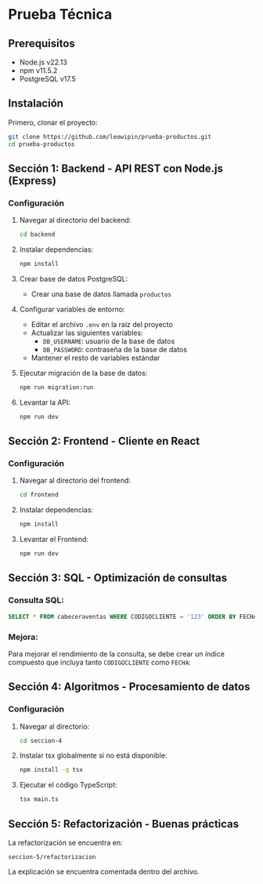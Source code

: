 # Prueba Técnica

## Prerequisitos

- Node.js v22.13
- npm v11.5.2
- PostgreSQL v17.5

## Instalación

Primero, clonar el proyecto:

```bash
git clone https://github.com/leowipin/prueba-productos.git
cd prueba-productos
```

## Sección 1: Backend - API REST con Node.js (Express)

### Configuración

1. Navegar al directorio del backend:
   ```bash
   cd backend
   ```

2. Instalar dependencias:
   ```bash
   npm install
   ```

3. Crear base de datos PostgreSQL:
   - Crear una base de datos llamada `productos`

4. Configurar variables de entorno:
   - Editar el archivo `.env` en la raíz del proyecto
   - Actualizar las siguientes variables:
     - `DB_USERNAME`: usuario de la base de datos
     - `DB_PASSWORD`: contraseña de la base de datos
   - Mantener el resto de variables estándar

5. Ejecutar migración de la base de datos:
   ```bash
   npm run migration:run
   ```

6. Levantar la API:
   ```bash
   npm run dev
   ```

## Sección 2: Frontend - Cliente en React

### Configuración

1. Navegar al directorio del frontend:
   ```bash
   cd frontend
   ```

2. Instalar dependencias:
   ```bash
   npm install
   ```

3. Levantar el Frontend:
   ```bash
   npm run dev
   ```

## Sección 3: SQL - Optimización de consultas

### Consulta SQL:
```sql
SELECT * FROM cabeceraventas WHERE CODIGOCLIENTE = '123' ORDER BY FECHA DESC;
```

### Mejora:
Para mejorar el rendimiento de la consulta, se debe crear un índice compuesto que incluya tanto `CODIGOCLIENTE` como `FECHA`:

## Sección 4: Algoritmos - Procesamiento de datos

### Configuración

1. Navegar al directorio:
   ```bash
   cd seccion-4
   ```

2. Instalar tsx globalmente si no está disponible:
   ```bash
   npm install -g tsx
   ```

3. Ejecutar el código TypeScript:
   ```bash
   tsx main.ts
   ```

## Sección 5: Refactorización - Buenas prácticas

La refactorización se encuentra en:
```
seccion-5/refactorizacion
```
La explicación se encuentra comentada dentro del archivo.